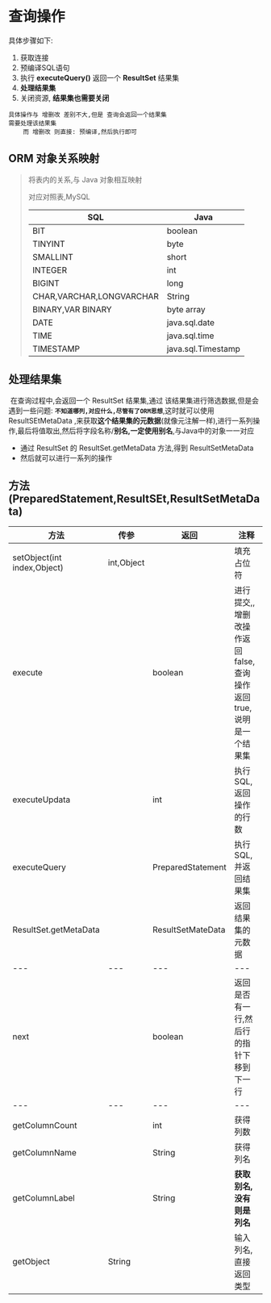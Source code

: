 # 查询操作

具体步骤如下:

1.  获取连接
2.  预编译SQL语句
3.  执行 **executeQuery()** 返回一个 **ResultSet** 结果集
4.  **处理结果集**
5.  关闭资源, **结果集也需要关闭**

```text
具体操作与 增删改 差别不大,但是 查询会返回一个结果集
需要处理该结果集
	而 增删改 则直接: 预编译,然后执行即可
```

## ORM 对象关系映射

>   将表内的关系,与 Java 对象相互映射
>
>   对应对照表,MySQL
>
>   | SQL                      | Java               |
>   | ------------------------ | ------------------ |
>   | BIT                      | boolean            |
>   | TINYINT                  | byte               |
>   | SMALLINT                 | short              |
>   | INTEGER                  | int                |
>   | BIGINT                   | long               |
>   | CHAR,VARCHAR,LONGVARCHAR | String             |
>   | BINARY,VAR BINARY        | byte array         |
>   | DATE                     | java.sql.date      |
>   | TIME                     | java.sql.time      |
>   | TIMESTAMP                | java.sql.Timestamp |

## 处理结果集

​	在查询过程中,会返回一个 ResultSet 结果集,通过 该结果集进行筛选数据,但是会遇到一些问题: **```不知道哪列,对应什么,尽管有了ORM思想```**,这时就可以使用 ResultSEtMetaData ,来获取**这个结果集的元数据**(就像元注解一样),进行一系列操作,最后将值取出,然后将字段名称/**别名,一定使用别名**,与Java中的对象一一对应

*   通过 ResultSet 的 ResultSet.getMetaData 方法,得到 ResultSetMetaData
*   然后就可以进行一系列的操作

## 方法(PreparedStatement,ResultSEt,ResultSetMetaData)

| 方法                        | 传参       | 返回              | 注释                                                         |
| --------------------------- | ---------- | ----------------- | ------------------------------------------------------------ |
| setObject(int index,Object) | int,Object |                   | 填充占位符                                                   |
| execute                     |            | boolean           | 进行提交,,增删改操作返回 false,查询操作返回 true,说明是一个结果集 |
| executeUpdata               |            | int               | 执行SQL,返回操作的行数                                       |
| executeQuery                |            | PreparedStatement | 执行SQL,并返回结果集                                         |
| ResultSet.getMetaData       |            | ResultSetMateData | 返回结果集的元数据                                           |
| ---                         | ---        | ---               | ---                                                          |
| next                        |            | boolean           | 返回是否有一行,然后行的指针下移到下一行                      |
| ---                         | ---        | ---               | ---                                                          |
| getColumnCount              |            | int               | 获得列数                                                     |
| getColumnName               |            | String            | 获得列名                                                     |
| getColumnLabel              |            | String            | **获取别名,没有则是列名**                                    |
| getObject                   | String     |                   | 输入列名,直接返回类型                                        |


